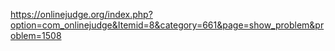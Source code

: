 https://onlinejudge.org/index.php?option=com_onlinejudge&Itemid=8&category=661&page=show_problem&problem=1508